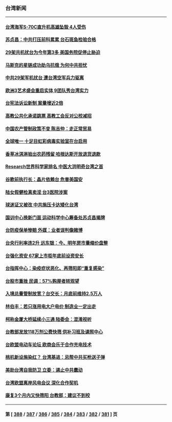 ### 台湾新闻
---
#### [台湾海军S-70C直升机高雄坠毁 4人受伤](../../pages/ncid1349361/n13765033.md) 
#### [苏贞昌：中共打压前科累累 台石斑鱼检验合格](../../pages/ncid1349361/n13764841.md) 
#### [29架共机扰台为今年第3多 美国务院促停止胁迫](../../pages/ncid1349361/n13764254.md) 
#### [马斯克的星链成功助乌抗俄 为何中共担忧](../../pages/ncid1349361/n13764450.md) 
#### [中共29架军机扰台 遭台湾空军兵力驱离](../../pages/ncid1349361/n13764339.md) 
#### [欧洲3艺术盛会重启实体 9团队秀台湾实力](../../pages/ncid1349361/n13764376.md) 
#### [台宪法诉讼新制 案量增近2倍](../../pages/ncid1349361/n13764378.md) 
#### [高教公共化承诺跳票 高教工会反对公校减招](../../pages/ncid1349361/n13764379.md) 
#### [中国农产管制政策不变 陈吉仲：走正常贸易](../../pages/ncid1349361/n13764381.md) 
#### [全球唯一 十足目虹彩病毒实验室在台启用](../../pages/ncid1349361/n13764384.md) 
#### [香草冰淇淋验出农药残留 哈根达斯开放退货退款](../../pages/ncid1349361/n13764386.md) 
#### [Research世界科学家排名 中医大洪明奇台湾之首](../../pages/ncid1349361/n13764278.md) 
#### [谷歌前执行长：晶片依赖台 危害美国安](../../pages/ncid1349361/n13764366.md) 
#### [陆女假健检真卖淫 台3医院涉案](../../pages/ncid1349361/n13764359.md) 
#### [球迷证又被改 中共施压卡达矮化台湾](../../pages/ncid1349361/n13764358.md) 
#### [国训中心换新门面 运动科学中心筹备处苏贞昌揭牌](../../pages/ncid1349361/n13764361.md) 
#### [台防疫保单惨赔 外媒：业者误判像赌博](../../pages/ncid1349361/n13764226.md) 
#### [台央行利率连2升 远东银：今、明年房市量缩价盘整](../../pages/ncid1349361/n13764200.md) 
#### [台强化资安 67家上市柜年底前设资安长](../../pages/ncid1349361/n13764313.md) 
#### [台指挥中心：染疫症状恶化、再筛阳即“重复感染”](../../pages/ncid1349361/n13764314.md) 
#### [台股市重挫 民调：57%购屋者转观望](../../pages/ncid1349361/n13764198.md) 
#### [入境总量管制放宽？台交长：月底前维持2.5万人](../../pages/ncid1349361/n13764228.md) 
#### [林伯丰：若只涨用电大户电价 制造业一定出走](../../pages/ncid1349361/n13764204.md) 
#### [柯称金厦大桥延续小三通 陆委会：混淆视听](../../pages/ncid1349361/n13764185.md) 
#### [台教部发放118万剂公费快筛 供补习班及课照中心](../../pages/ncid1349361/n13764231.md) 
#### [台欧盟电动车论坛 欧商会乐于合作充电技术](../../pages/ncid1349361/n13764280.md) 
#### [桃机新设施染红？ 台湾基进：忌帮中共买枪送子弹](../../pages/ncid1349361/n13764187.md) 
#### [美助台湾自我防卫 立委：遏止中共蠢动](../../pages/ncid1349361/n13764202.md) 
#### [台湾欧盟离岸风电会议 深化合作契机](../../pages/ncid1349361/n13764206.md) 
#### [康复3个月内又快筛阳 台教部：建议不到校](../../pages/ncid1349361/n13764229.md) 

---
#### 第 [ [388](./388.md) / [387](./387.md) / [386](./386.md) / [385](./385.md) / [384](./384.md) / [383](./383.md) / [382](./382.md) / [381](./381.md) ] 页
